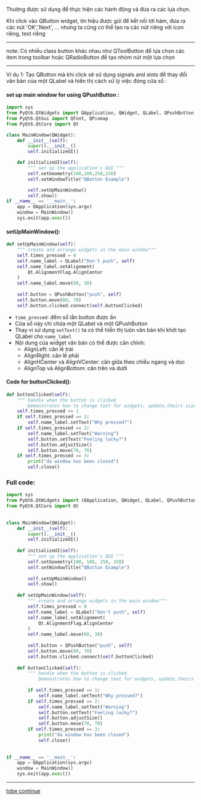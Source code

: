 Thường được sử dụng để thực hiện các hành động và đưa ra các lựa chọn.

Khi click vào QButton widget, tín hiệu được gửi để kết nối tới hàm, đưa ra các nút 'OK','Next', ... nhưng ta cũng có thể tạo ra các nút riêng với icon riêng, text riêng

---
note:
Có nhiều class button khác nhau như QToolButton để lựa chọn các item trong toolbar hoặc QRadioButton để tạo nhóm nút một lựa chọn

---

Ví dụ 1:
Tạo QButton mà khi click sẽ sử dụng signals and slots để thay đổi văn bản của một QLabel và hiển thị cách xử lý việc đóng cửa sổ :
#### set up main window for using QPushButton :
```python
import sys  
from PyQt6.QtWidgets import QApplication, QWidget, QLabel, QPushButton  
from PyQt6.QtGui import QFont, QPixmap  
from PyQt6.QtCore import Qt

class MainWindow(QWidget):
	def __init__(self):
		super().__init__()
		self.initializeUI()

	def initializeUI(self):
		""" set up the application's GUI """
		self.setGeometry(100,100,250,150)
		self.setWindowTitle("QButton Example")

		self.setUpMainWindow()
		self.show()
if __name__ == '__main__':
	app = QApplication(sys.argv)
	window = MainWindow()
	sys.exit(app.exec())
```
#### setUpMainWindow():
```python
def setUpMainWindow(self):  
    """ create and arrange widgets in the main window"""  
    self.times_pressed = 0  
    self.name_label = QLabel("Don't push", self)  
    self.name_label.setAlignment(  
        Qt.AlignmentFlag.AlignCenter  
    )  
    self.name_label.move(60, 30)  
  
    self.button = QPushButton("push", self)  
    self.button.move(80, 70)  
    self.button.clicked.connect(self.buttonClicked)
```
- `time_pressed`: đếm số lần button được ấn 
- Cửa sổ này chỉ chứa một QLabel và một QPushButton 
- Thay vì sử dụng `setText()` ta có thể hiển thị luôn văn bản khi khởi tạo QLabel cho `name_label`
- Nội dung của widget văn bản có thể được căn chỉnh:
	- AlignLeft: căn lề trái
	- AlignRight: căn lề phải
	- AlignHCenter và AlignVCenter: căn giữa theo chiều ngang và dọc
	- AlignTop và AlignBottom: căn trên và dưới
#### Code for buttonClicked():
```python
def buttonClicked(self):  
    """ handle when the button is clicked  
        Demonstrates how to change text for widgets, update,theirs sizes and locations, and how to close the window    """    
    self.times_pressed += 1  
    if self.times_pressed == 1:  
        self.name_label.setText("Why pressed?")  
    if self.times_pressed == 2:  
        self.name_label.setText("Warning")  
        self.button.setText("Feeling lucky?")  
        self.button.adjustSize()  
        self.button.move(70, 70)  
    if self.times_pressed == 3:  
        print("da window has been closed")  
        self.close()
```
### Full code:
```python
import sys  
from PyQt6.QtWidgets import (QApplication, QWidget, QLabel, QPushButton)  
from PyQt6.QtCore import Qt  
  
  
class MainWindow(QWidget):  
    def __init__(self):  
        super().__init__()  
        self.initializeUI()  
  
    def initializeUI(self):  
        """ set up the application's GUI """  
        self.setGeometry(100, 100, 250, 150)  
        self.setWindowTitle("QButton Example")  
  
        self.setUpMainWindow()  
        self.show()  
  
    def setUpMainWindow(self):  
        """ create and arrange widgets in the main window"""  
        self.times_pressed = 0  
        self.name_label = QLabel("Don't push", self)  
        self.name_label.setAlignment(  
            Qt.AlignmentFlag.AlignCenter  
        )  
        self.name_label.move(60, 30)  
  
        self.button = QPushButton("push", self)  
        self.button.move(80, 70)  
        self.button.clicked.connect(self.buttonClicked)  
  
    def buttonClicked(self):  
        """ handle when the button is clicked  
            Demonstrates how to change text for widgets, update,theirs sizes and locations, and how to close the window        """        self.times_pressed += 1  
  
        if self.times_pressed == 1:  
            self.name_label.setText("Why pressed?")  
        if self.times_pressed == 2:  
            self.name_label.setText("Warning")  
            self.button.setText("Feeling lucky?")  
            self.button.adjustSize()  
            self.button.move(70, 70)  
        if self.times_pressed == 3:  
            print("da window has been closed")  
            self.close()  
  
  
if __name__ == '__main__':  
    app = QApplication(sys.argv)  
    window = MainWindow()  
    sys.exit(app.exec())
```


---
[tobe continue](obsidian://open?vault=Pyqt%20and%20application&file=Beginning%20PyQt%2FChapter%203%20Th%C3%AAm%20ch%E1%BB%A9c%20n%C4%83ng%20v%C3%A0%20ti%E1%BB%87n%20%C3%ADch%2F3.%20QLineEdit)
